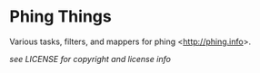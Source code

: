 Phing Things
============


Various tasks, filters, and mappers for phing <<http://phing.info>>.


_see LICENSE for copyright and license info_

